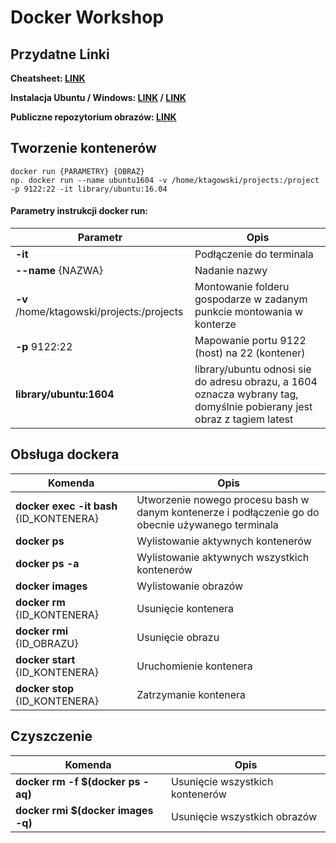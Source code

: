 # Docker Workshop

## Przydatne Linki
**Cheatsheet: [LINK](https://www.docker.com/sites/default/files/Docker_CheatSheet_08.09.2016_0.pdf)**

**Instalacja Ubuntu / Windows: [LINK](https://docs.docker.com/engine/installation/linux/docker-ce/ubuntu/) / [LINK](https://docs.docker.com/docker-for-windows/install/)**

**Publiczne repozytorium obrazów: [LINK](https://hub.docker.com/)**


## Tworzenie kontenerów

```
docker run {PARAMETRY} {OBRAZ}
np. docker run --name ubuntu1604 -v /home/ktagowski/projects:/project -p 9122:22 -it library/ubuntu:16.04
```
#### Parametry instrukcji docker run:

| Parametr | Opis |
| --- | --- |
| **-it**  | Podłączenie do terminala  |
| **--name** {NAZWA}    |  Nadanie nazwy    |
| **-v** /home/ktagowski/projects:/projects | Montowanie folderu gospodarze w zadanym punkcie montowania w konterze |
| **-p** 9122:22 | Mapowanie portu 9122 (host) na 22 (kontener) |
| **library/ubuntu:1604** | library/ubuntu odnosi sie do adresu obrazu, a 1604 oznacza wybrany tag, domyślnie pobierany jest obraz z tagiem latest|

## Obsługa dockera
| Komenda  | Opis  |
|---|---|
| **docker exec -it bash** {ID_KONTENERA} | Utworzenie nowego procesu bash w danym kontenerze i podłączenie go do obecnie używanego terminala|
| **docker ps** | 	Wylistowanie aktywnych kontenerów |
| **docker ps -a** |	Wylistowanie aktywnych wszystkich kontenerów |
| **docker images** |	Wylistowanie obrazów |
| **docker rm** {ID_KONTENERA}  | Usunięcie kontenera |
| **docker rmi** {ID_OBRAZU} |	Usunięcie obrazu |
| **docker start** {ID_KONTENERA} |	Uruchomienie kontenera |
| **docker stop** {ID_KONTENERA} |	Zatrzymanie kontenera |

## Czyszczenie
| Komenda  | Opis  |
|---|---|
| **docker rm -f $(docker ps -aq)** |	Usunięcie wszystkich kontenerów |
| **docker rmi $(docker images -q)** |	Usunięcie wszystkich obrazów |
